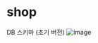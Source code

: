 # shop

DB 스키마 (초기 버전)
![image](https://github.com/lsh4711/shop/assets/120231876/be9c4fbb-317c-45a9-ba0b-352b8d70b783)

